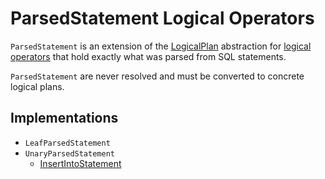 # ParsedStatement Logical Operators

`ParsedStatement` is an extension of the [LogicalPlan](LogicalPlan.md) abstraction for [logical operators](#implementations) that hold exactly what was parsed from SQL statements.

`ParsedStatement` are never resolved and must be converted to concrete logical plans.

## Implementations

* `LeafParsedStatement`
* `UnaryParsedStatement`
    * [InsertIntoStatement](InsertIntoStatement.md)
